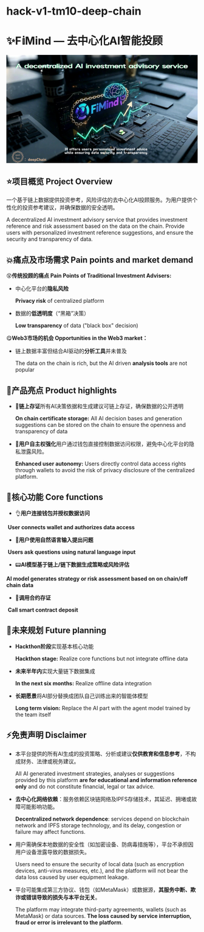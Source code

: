 # hack-v1-tm10-deep-chain

# ✨F𝕚Mind — 去中心化AI智能投顾

![cover](frontend/src/assets/cover.jpg)


## ⭐️项目概览  Project Overview 

一个基于链上数据提供投资参考，风险评估的去中心化AI投顾服务。为用户提供个性化的投资参考建议，并确保数据的安全透明。

A decentralized AI investment advisory service that provides investment reference and risk assessment based on the data on the chain. Provide users with personalized investment reference suggestions, and ensure the security and transparency of data.

## 💥痛点及市场需求  Pain points and market demand

😵**传统投顾的痛点  Pain Points of Traditional Investment Advisers:**

- 中心化平台的**隐私风险**

  **Privacy risk** of centralized platform

- 数据的**低透明度**（“黑箱”决策）

  **Low transparency** of data ("black box" decision)

😋**Web3市场的机会  Opportunities in the Web3 market：**

- 链上数据丰富但结合AI驱动的**分析工具**并未普及

  The data on the chain is rich, but the AI driven **analysis tools** are not popular

## 🌟产品亮点  Product highlights

- 💭**链上存证**所有AI决策依据和生成建议可链上存证，确保数据的公开透明

  **On chain certificate storage:** All AI decision bases and generation suggestions can be stored on the chain to ensure the openness and transparency of data

- 🙌**用户自主权强化**用户通过钱包直接控制数据访问权限，避免中心化平台的隐私泄露风险。

  **Enhanced user autonomy:** Users directly control data access rights through wallets to avoid the risk of privacy disclosure of the centralized platform.

## 🎉核心功能  Core functions

- 👌**用户连接钱包并授权数据访问**

​	**User connects wallet and authorizes data access**

- 💬**用户使用自然语言输入提出问题**

​	**Users ask questions using natural language input**

- 📟**AI模型基于链上/链下数据生成策略或风险评估**

 **AI model generates strategy or risk assessment based on on chain/off chain data**

- 🔑**调用合约存证**

​	**Call smart contract deposit**

## 🌝未来规划  Future planning

- **Hackthon阶段**实现基本核心功能

  **Hackthon stage:** Realize core functions but not integrate offline data

- **未来半年内**实现大量链下数据集成

  **In the next six months:** Realize offline data integration

- **长期愿景**将AI部分替换成团队自己训练出来的智能体模型

  **Long term vision:** Replace the AI part with the agent model trained by the team itself

## ⚡️免责声明  Disclaimer

- 本平台提供的所有AI生成的投资策略、分析或建议**仅供教育和信息参考**，不构成财务、法律或税务建议。

  All AI generated investment strategies, analyses or suggestions provided by this platform **are for educational and information reference only** and do not constitute financial, legal or tax advice.

- **去中心化网络依赖**：服务依赖区块链网络及IPFS存储技术，其延迟、拥堵或故障可能影响功能。

  **Decentralized network dependence**: services depend on blockchain network and IPFS storage technology, and its delay, congestion or failure may affect functions.

- 用户需确保本地数据的安全性（如加密设备、防病毒措施等），平台不承担因用户设备泄露导致的数据损失。

  Users need to ensure the security of local data (such as encryption devices, anti-virus measures, etc.), and the platform will not bear the data loss caused by user equipment leakage.

- 平台可能集成第三方协议、钱包（如MetaMask）或数据源，**其服务中断、欺诈或错误导致的损失与本平台无关**。

  The platform may integrate third-party agreements, wallets (such as MetaMask) or data sources. **The loss caused by service interruption, fraud or error is irrelevant to the platform**.
